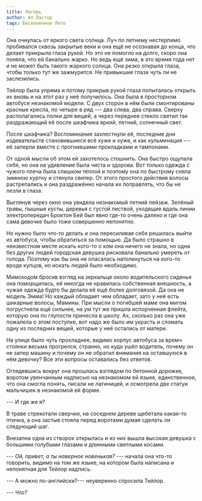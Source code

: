 ```yaml
---
title: Лагерь
author: Ал Ластор
tags: Бесконечное Лето
---
```

Она очнулась от яркого света солнца. Луч по летнему нестерпимо пробивался сквозь закрытые веки и она ещё не осознавая до конца, что делает прикрыла глаза рукой. Но это не помогло на долго, скоро она поняла, что ей банально жарко. Но ведь ещё зима, в это время года нет и не может быть такого жаркого солнца. Она резко открыла глаза, чтобы только тут же зажмурится. Не привыкшие глаза чуть ли не заслезились.

Тейлор была упряма и потому прикрыв рукой глаза попыталась открыть их вновь и на этот раз у неё получилось. Она была в просторном автобусе незнакомой модели. С двух сторон в нём были смонтированы красные кресла, по четыре в ряд --- два слева, два справа. Сверху располагались полки для вещей, а через переднее стекло светил так раздражающий её после шкафчика яркий, летний, солнечный свет.

После шкафчика? Воспоминания захлестнули её, последние дни издевательств становившиеся всё хуже и хуже, и как кульминация --- её заперли вместе с прогнившими прокладками и тампонами.

От одной мысли об этом ей захотелось стошнить. Она быстро ощупала себя, но она на удивление была чиста и здорова. Вот только одежда с чужого плеча была слишком тёплой и поэтому она по быстрому сняла зимнюю куртку и стянула свитер. От этого простого действия волосы растрепались и она раздражённо начала их поправлять, что бы не лезли в глаза.

Выглянув через окно она увидела незнакомый летний пейзаж. Зелёный травы, пышные кусты, деревья с густой листвой, уходящие вдаль линии электропередач Броктон Бей был явно где-то очень далеко и где она сама девочке было тоже совершенно непонятно.

Но нужно было что-то делать и она пересиливая себя решилась выйти из автобуса, чтобы обратиться за помощью. Да было страшно в неизвестном месте искать кого-то о ком она ничего не знала, но одна без других людей городская девушка рисковала банально умереть от голода. Поэтому как бы она не опасалась натолкнуться на кого-то вроде купцов, но искать людей было необходимо.

Мимоходом бросив взгляд на зеркальце около водительского сиденья она поморщилась, ей никогда не нравилась собственная внешность, а чужая одежда будто бы делала её ещё более долговязой. Да она не модель Эмма! Но каждый обладает чем обладает, зато у неё есть шикарные волосы, Мамины. При мысли о погибшей маме она мигом погрустнела ещё сильнее, на ум тут же пришла испорченная флейта, которую она по глупости принесла в школу. Ах, сколько раз она уже пожалела о этом поступке, вот надо же было им украсть и сломать одну из последних вещей, которые у неё остались от матери.

На улице было чуть прохладнее, видимо корпус автобуса за времч стоянки весьма прогрелся, странно, но куда ушёл водитель, почему он не запер машину и почему он не обратил внимания на оставшуюся в нём девочку? Все эти вопросы оставались без ответов.

Оглядевшись вокруг она прошлась взглядом по бетонной дорожке, воротом увенчанным надписью на незнакомом ей языке, единственное, что она смогла понять, писали не латиницей, и осмотрела две статуи мальчишек в незнакомой ей форме.

--- И где же я?

В траве стрекотали сверчки, на соседнем дереве щебетала какая-то птичка, а она застыв стояла перед воротами думая сделать ли следующий шаг.

Внезапна одна из створок открылась и из них вышла высокая девушка с большими голубыми глазами и длинными светлыми косами.

--- *Ой, привет, а ты наверное новенькая?* --- начала она что-то говорить, видимо на том же языке, на котором была написана и непонятная для Тейлор надпись.

--- А можно по-английски?--- неуверенно спросила Тейлор.

--- *Что?*
